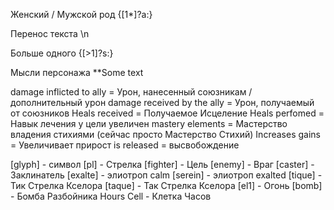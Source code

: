 Женский / Мужской род
{[1*]?а:}

Перенос текста
\n

Больше одного
{[>1]?s:}

Мысли персонажа
**Some text

damage inflicted to ally = Урон, нанесенный союзникам / дополнительный урон
damage received by the ally = Урон, получаемый от союзников
Heals received = Получаемое Исцеление
Heals perfomed = Навык лечения у цели увеличен
mastery elements = Мастерство владения стихиями (сейчас просто Мастерство Стихий)
Increases gains = Увеличивает прирост
is released = высвобождение

[glyph] - символ
[pl] - Стрелка
[fighter] - Цель
[enemy] - Враг
[caster] - Заклинатель
[exalte] - элиотроп calm
[serein] - элиотроп exalted
[tique] - Тик Стрелка Кселора
[taque] - Так Стрелка Кселора
[el1] - Огонь
[bomb] - Бомба Разбойника
Hours Cell - Клетка Часов